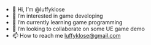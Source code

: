 - 👋 Hi, I’m @luffyklose
- 👀 I’m interested in game developing
- 🌱 I’m currently learning game programming
- 💞️ I’m looking to collaborate on some UE game demo
- 📫 How to reach me luffyklose@gmail.com

<!---
luffyklose/luffyklose is a ✨ special ✨ repository because its `README.md` (this file) appears on your GitHub profile.
You can click the Preview link to take a look at your changes.
--->
